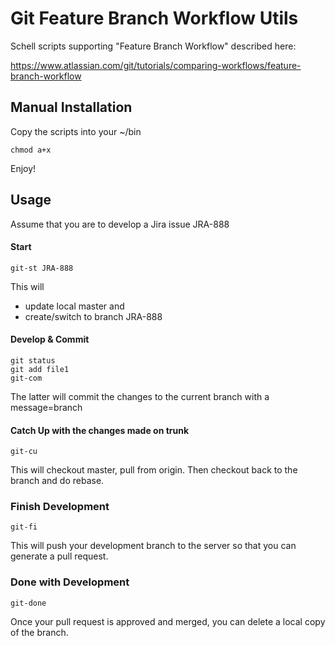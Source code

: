 # Git Feature Branch Workflow Utils
Schell scripts supporting "Feature Branch Workflow" described here:

https://www.atlassian.com/git/tutorials/comparing-workflows/feature-branch-workflow

## Manual Installation
Copy the scripts into your 
~/bin
```
chmod a+x
```

Enjoy!

## Usage
Assume that you are to develop a Jira issue JRA-888

#### Start
```
git-st JRA-888
```

This will 
 - update local master and 
 - create/switch to branch JRA-888

#### Develop & Commit
```
git status
git add file1
git-com
```

The latter will commit the changes to the current branch with a message=branch

#### Catch Up with the changes made on trunk
```
git-cu
```

This will checkout master, pull from origin.  Then checkout back to the branch and do rebase.

### Finish Development
```
git-fi
```

This will push your development branch to the server so that you can generate a pull request.

### Done with Development
```
git-done
```

Once your pull request is approved and merged, you can delete a local copy of the branch.


